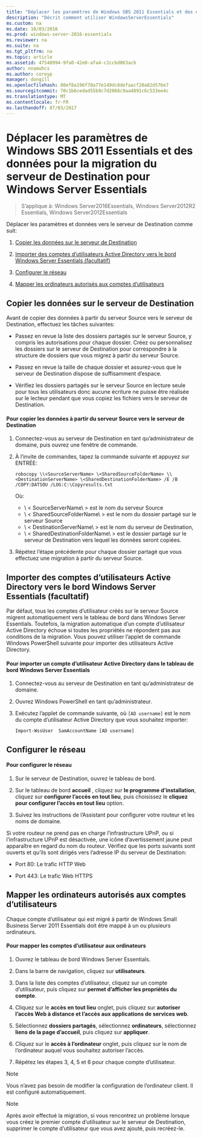 ```yaml
---
title: "Déplacer les paramètres de Windows SBS 2011 Essentials et des données pour la migration du serveur de Destination pour Windows Server Essentials"
description: "Décrit comment utiliser WindowsServerEssentials"
ms.custom: na
ms.date: 10/03/2016
ms.prod: windows-server-2016-essentials
ms.reviewer: na
ms.suite: na
ms.tgt_pltfrm: na
ms.topic: article
ms.assetid: 47548994-9fa0-42e0-afa4-c2ccbd063acb
author: nnamuhcs
ms.author: coreyp
manager: dongill
ms.openlocfilehash: 80ef8a196f70a77e149dc8defaacf20a82d576e7
ms.sourcegitcommit: 70c1b6cedad55b9c7d2068c9aa4891c6c533ee4c
ms.translationtype: MT
ms.contentlocale: fr-FR
ms.lasthandoff: 07/03/2017
---
```

# <a name="move-windows-sbs-2011-essentials-settings-and-data-to-the-destination-server-for-windows-server-essentials-migration"></a>Déplacer les paramètres de Windows SBS 2011 Essentials et des données pour la migration du serveur de Destination pour Windows Server Essentials

>S’applique à: Windows Server2016Essentials, Windows Server2012R2 Essentials, Windows Server2012Essentials

Déplacer les paramètres et données vers le serveur de Destination comme suit:  
  

1.  [Copier les données sur le serveur de Destination](Move-Windows-SBS-2011-Essentials-settings-and-data-to-the-Destination-Server-for-Windows-Server-Essentials-migration.md#BKMK_CopyData)  
  
2.  [Importer des comptes d’utilisateurs Active Directory vers le bord Windows Server Essentials (facultatif)](Move-Windows-SBS-2011-Essentials-settings-and-data-to-the-Destination-Server-for-Windows-Server-Essentials-migration.md#BKMK_ImportADaccounts)  
  
3.  [Configurer le réseau](Move-Windows-SBS-2011-Essentials-settings-and-data-to-the-Destination-Server-for-Windows-Server-Essentials-migration.md#BKMK_Network)  
  
4.  [Mapper les ordinateurs autorisés aux comptes d’utilisateurs](Move-Windows-SBS-2011-Essentials-settings-and-data-to-the-Destination-Server-for-Windows-Server-Essentials-migration.md#BKMK_MapPermittedComputers)  
 
##  <a name="BKMK_CopyData"></a>Copier les données sur le serveur de Destination  
 Avant de copier des données à partir du serveur Source vers le serveur de Destination, effectuez les tâches suivantes:  
  
-   Passez en revue la liste des dossiers partagés sur le serveur Source, y compris les autorisations pour chaque dossier. Créez ou personnalisez les dossiers sur le serveur de Destination pour correspondre à la structure de dossiers que vous migrez à partir du serveur Source.  
  
-   Passez en revue la taille de chaque dossier et assurez-vous que le serveur de Destination dispose de suffisamment d’espace.  
  
-   Vérifiez les dossiers partagés sur le serveur Source en lecture seule pour tous les utilisateurs donc aucune écriture ne puisse être réalisée sur le lecteur pendant que vous copiez les fichiers vers le serveur de Destination.  
  
#### <a name="to-copy-data-from-the-source-server-to-the-destination-server"></a>Pour copier les données à partir du serveur Source vers le serveur de Destination  
  
1.  Connectez-vous au serveur de Destination en tant qu’administrateur de domaine, puis ouvrez une fenêtre de commande.  
  
2.  À l’invite de commandes, tapez la commande suivante et appuyez sur ENTRÉE:  
  
    `robocopy \\<SourceServerName> \<SharedSourceFolderName> \\<DestinationServerName> \<SharedDestinationFolderName> /E /B /COPY:DATSOU /LOG:C:\Copyresults.txt`  
  
     Où:
     - \ < SourceServerName\ > est le nom du serveur Source
     - \ < SharedSourceFolderName\ > est le nom du dossier partagé sur le serveur Source
     - \ < DestinationServerName\ > est le nom du serveur de Destination,
     - \ < SharedDestinationFolderName\ > est le dossier partagé sur le serveur de Destination vers lequel les données seront copiées.  
        
3.  Répétez l’étape précédente pour chaque dossier partagé que vous effectuez une migration à partir du serveur Source.  
  
##  <a name="BKMK_ImportADaccounts"></a>Importer des comptes d’utilisateurs Active Directory vers le bord Windows Server Essentials (facultatif)  
 Par défaut, tous les comptes d’utilisateur créés sur le serveur Source migrent automatiquement vers le tableau de bord dans Windows Server Essentials. Toutefois, la migration automatique d’un compte d’utilisateur Active Directory échoue si toutes les propriétés ne répondent pas aux conditions de la migration. Vous pouvez utiliser l’applet de commande Windows PowerShell suivante pour importer des utilisateurs Active Directory.  
  
#### <a name="to-import-an-active-directory-user-account-to-the-windows-server-essentials-dashboard"></a>Pour importer un compte d’utilisateur Active Directory dans le tableau de bord Windows Server Essentials  
  
1.  Connectez-vous au serveur de Destination en tant qu’administrateur de domaine.  
  
2.  Ouvrez Windows PowerShell en tant qu’administrateur.  
  
3.  Exécutez l’applet de commande suivante, où `[AD username]` est le nom du compte d’utilisateur Active Directory que vous souhaitez importer:  
  
     `Import-WssUser  SamAccountName [AD username]`  
  
##  <a name="BKMK_Network"></a>Configurer le réseau  
  
#### <a name="to-configure-the-network"></a>Pour configurer le réseau  
  
1.  Sur le serveur de Destination, ouvrez le tableau de bord.  
  
2.  Sur le tableau de bord **accueil** , cliquez sur **le programme d’installation**, cliquez sur **configurer l’accès en tout lieu**, puis choisissez le **cliquez pour configurer l’accès en tout lieu** option.  
  
3.  Suivez les instructions de l’Assistant pour configurer votre routeur et les noms de domaine.  
  
 Si votre routeur ne prend pas en charge l’infrastructure UPnP, ou si l’infrastructure UPnP est désactivée, une icône d’avertissement jaune peut apparaître en regard du nom du routeur. Vérifiez que les ports suivants sont ouverts et qu’ils sont dirigés vers l’adresse IP du serveur de Destination:  
  
-   Port 80: Le trafic HTTP Web  
  
-   Port 443: Le trafic Web HTTPS  
  
##  <a name="BKMK_MapPermittedComputers"></a>Mapper les ordinateurs autorisés aux comptes d’utilisateurs  
 Chaque compte d’utilisateur qui est migré à partir de Windows Small Business Server 2011 Essentials doit être mappé à un ou plusieurs ordinateurs.  
  
#### <a name="to-map-user-accounts-to-computers"></a>Pour mapper les comptes d’utilisateur aux ordinateurs  
  
1.  Ouvrez le tableau de bord Windows Server Essentials.  
  
2.  Dans la barre de navigation, cliquez sur **utilisateurs**.  
  
3.  Dans la liste des comptes d’utilisateur, cliquez sur un compte d’utilisateur, puis cliquez sur **permet d’afficher les propriétés du compte**.  
  
4.  Cliquez sur le **accès en tout lieu** onglet, puis cliquez sur **autoriser l’accès Web à distance et l’accès aux applications de services web**.  
  
5.  Sélectionnez **dossiers partagés**, sélectionnez **ordinateurs**, sélectionnez **liens de la page d’accueil**, puis cliquez sur **appliquer**.  
  
6.  Cliquez sur le **accès à l’ordinateur** onglet, puis cliquez sur le nom de l’ordinateur auquel vous souhaitez autoriser l’accès.  
  
7.  Répétez les étapes 3, 4, 5 et 6 pour chaque compte d’utilisateur.  
  
> [!NOTE]
>  Vous n’avez pas besoin de modifier la configuration de l’ordinateur client. Il est configuré automatiquement.  
  
> [!NOTE]
>  Après avoir effectué la migration, si vous rencontrez un problème lorsque vous créez le premier compte d’utilisateur sur le serveur de Destination, supprimer le compte d’utilisateur que vous avez ajouté, puis recréez-le.
